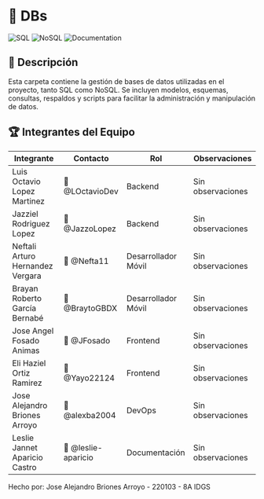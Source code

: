 # 📂 DBs

![SQL](https://img.shields.io/badge/SQL-Database-blue)
![NoSQL](https://img.shields.io/badge/NoSQL-Database-green)
![Documentation](https://img.shields.io/badge/Documentation-Complete-brightgreen)

## 📌 Descripción

Esta carpeta contiene la gestión de bases de datos utilizadas en el proyecto, tanto SQL como NoSQL. Se incluyen modelos, esquemas, consultas, respaldos y scripts para facilitar la administración y manipulación de datos.

## 🏆 Integrantes del Equipo

| Integrante                       | Contacto             | Rol                 | Observaciones     |
| -------------------------------- | -------------------- | ------------------- | ----------------- |
| Luis Octavio Lopez Martinez      | 📧 @LOctavioDev      | Backend             | Sin observaciones |
| Jazziel Rodriguez Lopez          | 📧 @JazzoLopez       | Backend             | Sin observaciones |
| Neftali Arturo Hernandez Vergara | 📧 @Nefta11          | Desarrollador Móvil | Sin observaciones |
| Brayan Roberto García Bernabé    | 📧 @BraytoGBDX       | Desarrollador Móvil | Sin observaciones |
| Jose Angel Fosado Animas         | 📧 @JFosado          | Frontend            | Sin observaciones |
| Eli Haziel Ortiz Ramirez         | 📧 @Yayo22124        | Frontend            | Sin observaciones |
| Jose Alejandro Briones Arroyo    | 📧 @alexba2004       | DevOps              | Sin observaciones |
| Leslie Jannet Aparicio Castro    | 📧 @leslie-aparicio  | Documentación       | Sin observaciones |

Hecho por: Jose Alejandro Briones Arroyo - 220103 - 8A IDGS  
